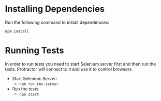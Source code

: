 # Installing Dependencies

Run the following command to install dependencies:

`npm install`

# Running Tests

In order to run tests you need to start Selenium server first and then run the tests.
Protractor will connect to it and use it to control browsers. 

* Start Selenium Server:
    * `npm run run-server`
* Run the tests:
    * `npm start`
